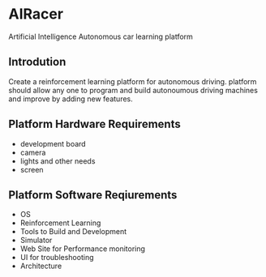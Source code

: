 # AIRacer
Artificial Intelligence Autonomous car learning platform

## Introdution
Create a reinforcement learning platform for autonomous driving. platform should allow any one to program and build autonoumous driving machines and improve by adding new features. 

## Platform Hardware Requirements
- development board
- camera
- lights and other needs
- screen

## Platform Software Reqiurements
- OS
- Reinforcement Learning
- Tools to Build and Development
- Simulator
- Web Site for Performance monitoring
- UI for troubleshooting
- Architecture
